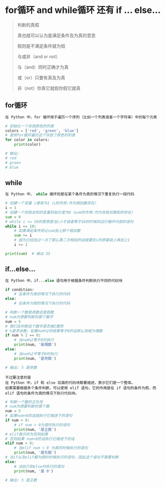 # for循环 and while循环 还有 if ... else... 

>判断的真假
>
>真也就可以认为是满足条件及为真的意思
>
>假则是不满足条件就为假
>
>与或非（and or not）
>
>与（and）同时正确才为真
>
>或（or）只要有真及为真
>
>非（not）你真它就假你假它就真

## for循环

```python
在 Python 中，for 循环用于遍历一个序列（比如一个列表或者一个字符串）中的每个元素
```

```python
# 初始化一个存放颜色的列表
colors = ['red', 'green', 'blue']
# 使用for循环遍历这个存放了颜色的列表
for color in colors:
    print(color)

# 输出:
# red
# green
# blue
```

## while

```python
在 Python 中， while 循环则是在某个条件为真的情况下重复执行一段代码
```

```python
# 创建一个变量 i使其为1（i的作用:作为相加数存在）
i = 1
# 创建一个存放总和的变量初始化使为0（sum的作用:作为存放总数和的存在）
sum = 0
# while i <= 10的意思是当i小于或者等于10的时候则运行循环内部的语句
while i <= 10:
    # 如果满足条件则让sum加上那个相加数
    sum += i
    # 因为已经加过一次了那么第二次相加的话就要在i的原基础上再加上1
    i += 1

print(sum)  # 输出 55
```

## if...else...

```python
在 Python 中，if...else 语句用于根据条件判断执行不同的代码块
```

```python
if condition:
    # 在条件为真的情况下执行的代码
else:
    # 在条件为假的情况下执行的代码
```

```python
# 判断一个数是奇数还是假数
# num为想要判断的那个数字
num = 5
# 我们去判断这个数字是否被2整除
# %是求余数，如果num%2的结果等于0的话那么他就为偶数
if num % 2 == 0:
    # 当num%2等于0时执行
    print(num, '是偶数')
else:
    # 当num%2不等于0时执行
    print(num, '是奇数')

# 输出: 5 是奇数
```

```yacas
不过要注意的是
在 Python 中，if 和 else 后面的代码块都要缩进，表示它们是一个整体。
如果需要根据多个条件判断，可以使用 elif 语句，它的作用是在 if 语句的条件为假，而 elif 语句的条件为真的情况下执行代码块。
```

```python
# 判断一个数的正负性
# num为想要判断的那个数
num = 5
# 如果num>0的话就执行它缩进下的语句
if num > 0:
    # if num > 0为真时执行的语句
    print(num, '是正数')
# elif表示的为否则如果
# 否则如果 num<0的话执行它缩进下的话
elif num < 0:
    # 当elif num < 0 为真的时候执行的语句
    print(num, '是负数')
# 当if以及elif都为假的时候执行的语句，因此这个语句不需要判断
else:
    # 当执行到else时执行的语句
    print(num, '是 0')

# 输出: 5 是正数
```


